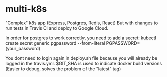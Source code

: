 # multi-k8s
"Complex" k8s app (Express, Postgres, Redis, React)
But with changes to run tests in Travis CI and deploy to Google Cloud.

In order for postgres to work correctly, you need to add a secret:
kubectl create secret generic pgpassword --from-literal PGPASSWORD=(your_password)

You dont need to login again in deploy.sh file because you will already be logged in the travis.yml.
$GIT_SHA is used to indicate docker build versions (Easier to debug, solves the problem of the "latest" tag)